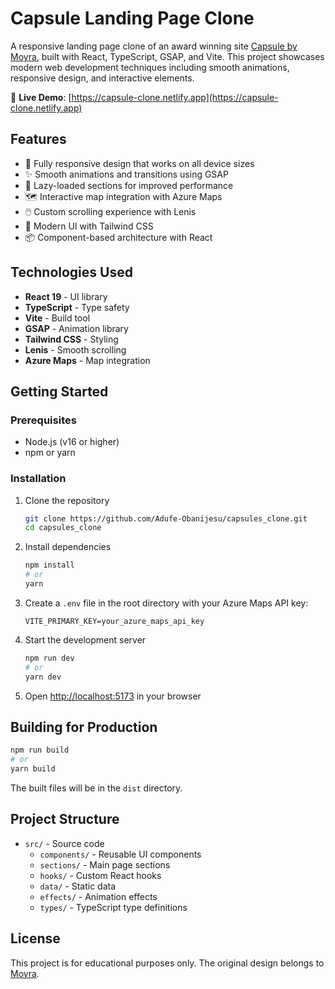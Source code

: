 # Capsule Landing Page Clone

A responsive landing page clone of an award winning site [Capsule by Moyra](https://capsule.moyra.co), built with React,
TypeScript, GSAP, and Vite. This project showcases modern web development techniques including smooth animations,
responsive design, and interactive elements.

🔗 **Live Demo**: [https://capsule-clone.netlify.app](https://capsule-clone.netlify.app)

## Features

- 📱 Fully responsive design that works on all device sizes
- ✨ Smooth animations and transitions using GSAP
- 🔄 Lazy-loaded sections for improved performance
- 🗺️ Interactive map integration with Azure Maps
- 🖱️ Custom scrolling experience with Lenis
- 🎨 Modern UI with Tailwind CSS
- 📦 Component-based architecture with React

## Technologies Used

- **React 19** - UI library
- **TypeScript** - Type safety
- **Vite** - Build tool
- **GSAP** - Animation library
- **Tailwind CSS** - Styling
- **Lenis** - Smooth scrolling
- **Azure Maps** - Map integration

## Getting Started

### Prerequisites

- Node.js (v16 or higher)
- npm or yarn

### Installation

1. Clone the repository
   ```bash
   git clone https://github.com/Adufe-Obanijesu/capsules_clone.git
   cd capsules_clone
   ```

2. Install dependencies
   ```bash
   npm install
   # or
   yarn
   ```

3. Create a `.env` file in the root directory with your Azure Maps API key:
   ```
   VITE_PRIMARY_KEY=your_azure_maps_api_key
   ```

4. Start the development server
   ```bash
   npm run dev
   # or
   yarn dev
   ```

5. Open [http://localhost:5173](http://localhost:5173) in your browser

## Building for Production

```bash
npm run build
# or
yarn build
```

The built files will be in the `dist` directory.

## Project Structure

- `src/` - Source code
    - `components/` - Reusable UI components
    - `sections/` - Main page sections
    - `hooks/` - Custom React hooks
    - `data/` - Static data
    - `effects/` - Animation effects
    - `types/` - TypeScript type definitions

## License

This project is for educational purposes only. The original design belongs to [Moyra](https://capsule.moyra.co).
